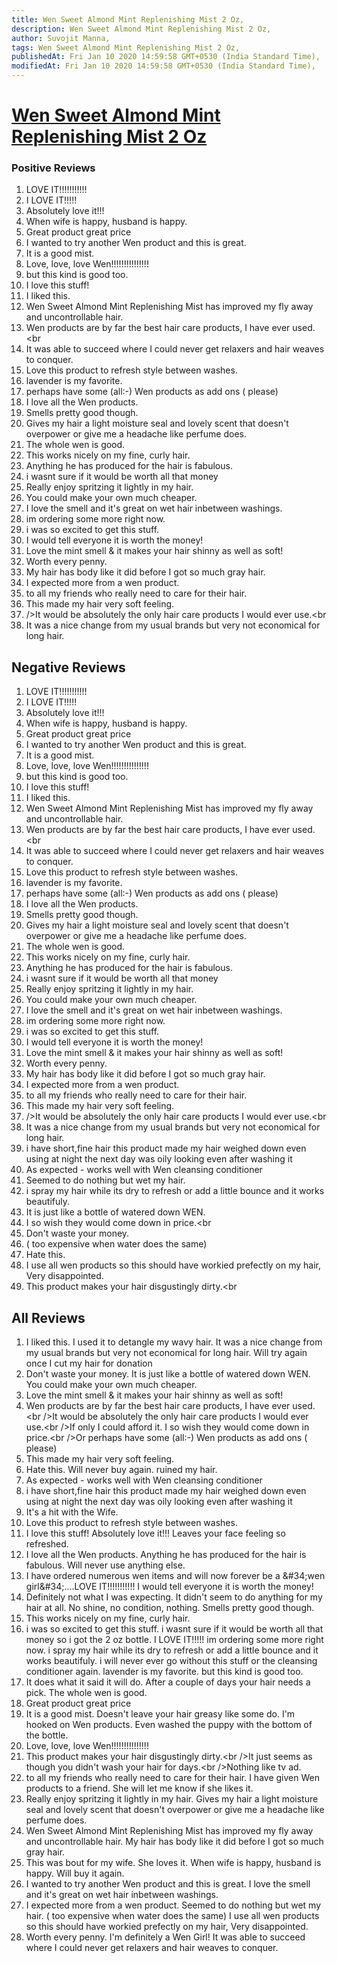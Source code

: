 ```yaml
---
title: Wen Sweet Almond Mint Replenishing Mist 2 Oz,
description: Wen Sweet Almond Mint Replenishing Mist 2 Oz,
author: Suvojit Manna,
tags: Wen Sweet Almond Mint Replenishing Mist 2 Oz,
publishedAt: Fri Jan 10 2020 14:59:58 GMT+0530 (India Standard Time),
modifiedAt: Fri Jan 10 2020 14:59:58 GMT+0530 (India Standard Time),
---
```


# [Wen Sweet Almond Mint Replenishing Mist 2 Oz](https://products.checkmycream.com/products/Wen-Sweet-Almond-Mint-Replenishing-Mist-2-Oz.html)

### Positive Reviews

<ol>
      <li>LOVE IT!!!!!!!!!!!</li>
      <li>I LOVE IT!!!!!</li>
      <li>Absolutely love it!!!</li>
      <li>When wife is happy, husband is happy.</li>
      <li>Great product great price</li>
      <li>I wanted to try another Wen product and this is great.</li>
      <li>It is a good mist.</li>
      <li>Love, love, love Wen!!!!!!!!!!!!!!!</li>
      <li>but this kind is good too.</li>
      <li>I love this stuff!</li>
      <li>I liked this.</li>
      <li>Wen Sweet Almond Mint Replenishing Mist has improved my fly away and uncontrollable hair.  </li>
      <li>Wen products are by far the best hair care products, I have ever used.&lt;br</li>
      <li>It was able to succeed where I could never get relaxers and hair weaves to conquer.</li>
      <li>Love this product to refresh style between washes.</li>
      <li>lavender is my favorite.</li>
      <li>perhaps have some (all:-) Wen products as add ons ( please)</li>
      <li>I love all the Wen products.</li>
      <li>Smells pretty good though.</li>
      <li>Gives my hair a  light moisture seal and lovely scent that doesn&#x27;t overpower or give me a headache like perfume does.</li>
      <li>The whole wen is good.</li>
      <li>This works nicely on my fine, curly hair.</li>
      <li>Anything he has produced for the hair is fabulous.</li>
      <li>i wasnt sure if it would be worth all that money</li>
      <li>Really enjoy spritzing it lightly in my hair.</li>
      <li>You could make your own much cheaper.</li>
      <li>I love the smell and it&#x27;s great on wet hair inbetween washings.</li>
      <li>im ordering some more right now.</li>
      <li>i was so excited to get this stuff.</li>
      <li>I would tell everyone it is worth the money!</li>
      <li>Love the mint smell &amp; it makes your hair shinny as well as soft!</li>
      <li>Worth every penny.</li>
      <li>My hair has body like it did before I got so much gray hair.</li>
      <li>I expected more from a wen product.</li>
      <li>to all my friends who really need to care for their hair.</li>
      <li>This made my hair very soft feeling.</li>
      <li>/&gt;It would be absolutely the only hair care products I would ever use.&lt;br</li>
      <li>It was a nice change from my usual brands but very not economical for long hair.  </li>
</ol>


<h2>Negative Reviews</h2>
<ol>
<li> LOVE IT!!!!!!!!!!!</li>
<li> I LOVE IT!!!!!</li>
<li> Absolutely love it!!!</li>
<li> When wife is happy, husband is happy.</li>
<li> Great product great price</li>
<li> I wanted to try another Wen product and this is great.</li>
<li> It is a good mist.</li>
<li> Love, love, love Wen!!!!!!!!!!!!!!!</li>
<li> but this kind is good too.</li>
<li> I love this stuff!</li>
<li> I liked this.</li>
<li> Wen Sweet Almond Mint Replenishing Mist has improved my fly away and uncontrollable hair.  </li>
<li> Wen products are by far the best hair care products, I have ever used.&lt;br</li>
<li> It was able to succeed where I could never get relaxers and hair weaves to conquer.</li>
<li> Love this product to refresh style between washes.</li>
<li> lavender is my favorite.</li>
<li> perhaps have some (all:-) Wen products as add ons ( please)</li>
<li> I love all the Wen products.</li>
<li> Smells pretty good though.</li>
<li> Gives my hair a  light moisture seal and lovely scent that doesn&#x27;t overpower or give me a headache like perfume does.</li>
<li> The whole wen is good.</li>
<li> This works nicely on my fine, curly hair.</li>
<li> Anything he has produced for the hair is fabulous.</li>
<li> i wasnt sure if it would be worth all that money</li>
<li> Really enjoy spritzing it lightly in my hair.</li>
<li> You could make your own much cheaper.</li>
<li> I love the smell and it&#x27;s great on wet hair inbetween washings.</li>
<li> im ordering some more right now.</li>
<li> i was so excited to get this stuff.</li>
<li> I would tell everyone it is worth the money!</li>
<li> Love the mint smell &amp; it makes your hair shinny as well as soft!</li>
<li> Worth every penny.</li>
<li> My hair has body like it did before I got so much gray hair.</li>
<li> I expected more from a wen product.</li>
<li> to all my friends who really need to care for their hair.</li>
<li> This made my hair very soft feeling.</li>
<li> /&gt;It would be absolutely the only hair care products I would ever use.&lt;br</li>
<li> It was a nice change from my usual brands but very not economical for long hair.  </li>
<li> i have short,fine hair this product made my hair weighed down even using at night the next day was oily looking even after washing it</li>
<li> As expected - works well with Wen cleansing conditioner</li>
<li> Seemed to do nothing but wet my hair.</li>
<li> i spray my hair while its dry to refresh or add a little bounce and it works beautifuly.</li>
<li> It is just like a bottle of watered down WEN.</li>
<li> I so wish they would come down in price.&lt;br</li>
<li> Don&#x27;t waste your money.</li>
<li> ( too expensive when water does the same)</li>
<li> Hate this.</li>
<li> I use all wen products so this should have workied prefectly on my hair, Very disappointed.</li>
<li> This product makes your hair disgustingly dirty.&lt;br</li>
</ol>

<h2>All Reviews</h2>

<ol>
    <li> I liked this. I used it to detangle my wavy hair. It was a nice change from my usual brands but very not economical for long hair.  Will try again once I cut my hair for donation</li>
    <li> Don&#x27;t waste your money. It is just like a bottle of watered down WEN. You could make your own much cheaper.</li>
    <li> Love the mint smell &amp; it makes your hair shinny as well as soft!</li>
    <li> Wen products are by far the best hair care products, I have ever used.&lt;br /&gt;It would be absolutely the only hair care products I would ever use.&lt;br /&gt;If only I could afford it. I so wish they would come down in price.&lt;br /&gt;Or perhaps have some (all:-) Wen products as add ons ( please)</li>
    <li> This made my hair very soft feeling.</li>
    <li> Hate this. Will never buy again. ruined my hair.</li>
    <li> As expected - works well with Wen cleansing conditioner</li>
    <li> i have short,fine hair this product made my hair weighed down even using at night the next day was oily looking even after washing it</li>
    <li> It&#x27;s a hit with the Wife.</li>
    <li> Love this product to refresh style between washes.</li>
    <li> I love this stuff! Absolutely love it!!! Leaves your face feeling so refreshed.</li>
    <li> I love all the Wen products. Anything he has produced for the hair is fabulous. Will never use anything else.</li>
    <li> I have ordered numerous wen items and will now forever be a &amp;#34;wen girl&amp;#34;....LOVE IT!!!!!!!!!!! I would tell everyone it is worth the money!</li>
    <li> Definitely not what I was expecting.  It didn&#x27;t seem to do anything for my hair at all.  No shine, no condition, nothing.  Smells pretty good though.</li>
    <li> This works nicely on my fine, curly hair.</li>
    <li> i was so excited to get this stuff. i wasnt sure if it would be worth all that money so i got the 2 oz bottle. I LOVE IT!!!!! im ordering some more right now. i spray my hair while its dry to refresh or add a little bounce and it works beautifuly. i will never ever go without this stuff or the cleansing conditioner again. lavender is my favorite. but this kind is good too.</li>
    <li> It does what it said it will do. After a couple of days your hair needs a pick. The whole wen is good.</li>
    <li> Great product great price</li>
    <li> It is a good mist. Doesn&#x27;t leave your hair greasy like some do. I&#x27;m hooked on Wen products. Even washed the puppy with the bottom of the bottle.</li>
    <li> Love, love, love Wen!!!!!!!!!!!!!!!</li>
    <li> This product makes your hair disgustingly dirty.&lt;br /&gt;It just seems as though you didn&#x27;t wash your hair for days.&lt;br /&gt;Nothing like tv ad.</li>
    <li> to all my friends who really need to care for their hair. I have given Wen products to a friend. She will let me know if she likes it.</li>
    <li> Really enjoy spritzing it lightly in my hair. Gives my hair a  light moisture seal and lovely scent that doesn&#x27;t overpower or give me a headache like perfume does.</li>
    <li> Wen Sweet Almond Mint Replenishing Mist has improved my fly away and uncontrollable hair.  My hair has body like it did before I got so much gray hair.</li>
    <li> This was bout for my wife. She loves it.  When wife is happy, husband is happy. Will buy it again.</li>
    <li> I wanted to try another Wen product and this is great. I love the smell and it&#x27;s great on wet hair inbetween washings.</li>
    <li> I expected more from a wen product. Seemed to do nothing but wet my hair. ( too expensive when water does the same) I use all wen products so this should have workied prefectly on my hair, Very disappointed.</li>
    <li> Worth every penny. I&#x27;m definitely a Wen Girl! It was able to succeed where I could never get relaxers and hair weaves to conquer.</li>
</ol>




